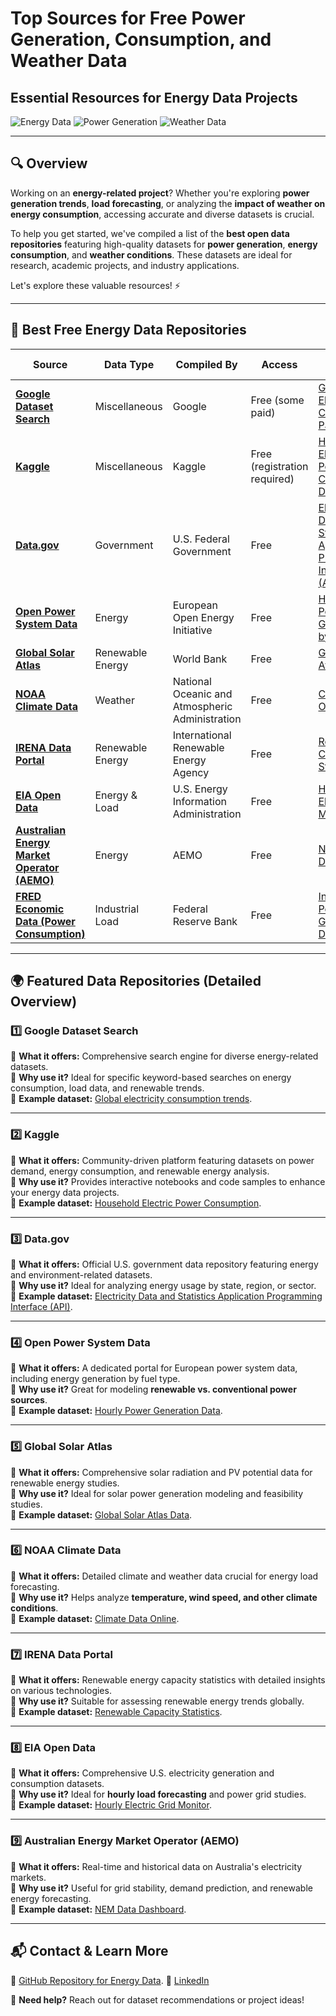 # **Top Sources for Free Power Generation, Consumption, and Weather Data**  
## **Essential Resources for Energy Data Projects**  

![Energy Data](https://img.shields.io/badge/Energy%20Data-Free%20Resources-green.svg) ![Power Generation](https://img.shields.io/badge/Power%20Generation-Renewable%2FConventional-blue.svg) ![Weather Data](https://img.shields.io/badge/Weather%20Data-Available%202024-orange.svg)  

---

## **🔍 Overview**  

Working on an **energy-related project**? Whether you're exploring **power generation trends**, **load forecasting**, or analyzing the **impact of weather on energy consumption**, accessing accurate and diverse datasets is crucial.  

To help you get started, we've compiled a list of the **best open data repositories** featuring high-quality datasets for **power generation**, **energy consumption**, and **weather conditions**. These datasets are ideal for research, academic projects, and industry applications.  

Let's explore these valuable resources! ⚡  

---

## **📂 Best Free Energy Data Repositories**  

| Source | Data Type | Compiled By | Access | Sample Dataset |
|--------|------------|-------------|--------|----------------|
| [**Google Dataset Search**](https://datasetsearch.research.google.com/) | Miscellaneous | Google | Free (some paid) | [Global Electricity Consumption Patterns](https://datasetsearch.research.google.com/search?query=global%20electricity%20consumption%20patterns) |
| [**Kaggle**](https://www.kaggle.com/datasets) | Miscellaneous | Kaggle | Free (registration required) | [Household Electric Power Consumption Dataset](https://www.kaggle.com/datasets/uciml/electric-power-consumption-data-set) |
| [**Data.gov**](https://www.data.gov/) | Government | U.S. Federal Government | Free | [Electricity Data and Statistics Application Programming Interface (API)](https://catalog.data.gov/dataset/electricity-data-and-statistics-application-programming-interface-api) |
| [**Open Power System Data**](https://open-power-system-data.org/) | Energy | European Open Energy Initiative | Free | [Hourly Power Generation by Fuel Type](https://data.open-power-system-data.org/time_series/) |
| [**Global Solar Atlas**](https://globalsolaratlas.info/) | Renewable Energy | World Bank | Free | [Global Solar Atlas Data](https://globalsolaratlas.info/downloads/world) |
| [**NOAA Climate Data**](https://www.ncdc.noaa.gov/data-access) | Weather | National Oceanic and Atmospheric Administration | Free | [Climate Data Online](https://www.ncdc.noaa.gov/cdo-web/) |
| [**IRENA Data Portal**](https://www.irena.org/Statistics) | Renewable Energy | International Renewable Energy Agency | Free | [Renewable Capacity Statistics](https://www.irena.org/Statistics/View-Data-by-Topic/Capacity-and-Generation/Technologies) |
| [**EIA Open Data**](https://www.eia.gov/opendata/) | Energy & Load | U.S. Energy Information Administration | Free | [Hourly Electric Grid Monitor](https://www.eia.gov/electricity/gridmonitor/) |
| [**Australian Energy Market Operator (AEMO)**](https://www.aemo.com.au/) | Energy | AEMO | Free | [NEM Data Dashboard](https://www.aemo.com.au/Energy-systems/Electricity/National-Electricity-Market-NEM/Data-NEM) |
| [**FRED Economic Data (Power Consumption)**](https://fred.stlouisfed.org/) | Industrial Load | Federal Reserve Bank | Free | [Industrial Power Generation Data](https://fred.stlouisfed.org/series/IPG2211A2N) |

---

## **🌍 Featured Data Repositories (Detailed Overview)**  

### **1️⃣ Google Dataset Search**  
🔹 **What it offers:** Comprehensive search engine for diverse energy-related datasets.  
🔹 **Why use it?** Ideal for specific keyword-based searches on energy consumption, load data, and renewable trends.  
🔹 **Example dataset:** [Global electricity consumption trends](https://datasetsearch.research.google.com/search?query=global%20electricity%20consumption%20patterns).  

---

### **2️⃣ Kaggle**  
🔹 **What it offers:** Community-driven platform featuring datasets on power demand, energy consumption, and renewable energy analysis.  
🔹 **Why use it?** Provides interactive notebooks and code samples to enhance your energy data projects.  
🔹 **Example dataset:** [Household Electric Power Consumption](https://www.kaggle.com/datasets/uciml/electric-power-consumption-data-set).  

---

### **3️⃣ Data.gov**  
🔹 **What it offers:** Official U.S. government data repository featuring energy and environment-related datasets.  
🔹 **Why use it?** Ideal for analyzing energy usage by state, region, or sector.  
🔹 **Example dataset:** [Electricity Data and Statistics Application Programming Interface (API)](https://catalog.data.gov/dataset/electricity-data-and-statistics-application-programming-interface-api).

---

### **4️⃣ Open Power System Data**  
🔹 **What it offers:** A dedicated portal for European power system data, including energy generation by fuel type.  
🔹 **Why use it?** Great for modeling **renewable vs. conventional power sources**.  
🔹 **Example dataset:** [Hourly Power Generation Data](https://data.open-power-system-data.org/time_series/).  

---

### **5️⃣ Global Solar Atlas**  
🔹 **What it offers:** Comprehensive solar radiation and PV potential data for renewable energy studies.  
🔹 **Why use it?** Ideal for solar power generation modeling and feasibility studies.  
🔹 **Example dataset:** [Global Solar Atlas Data](https://globalsolaratlas.info/downloads/world).  

---

### **6️⃣ NOAA Climate Data**  
🔹 **What it offers:** Detailed climate and weather data crucial for energy load forecasting.  
🔹 **Why use it?** Helps analyze **temperature, wind speed, and other climate conditions**.  
🔹 **Example dataset:** [Climate Data Online](https://www.ncdc.noaa.gov/cdo-web/).  

---

### **7️⃣ IRENA Data Portal**  
🔹 **What it offers:** Renewable energy capacity statistics with detailed insights on various technologies.  
🔹 **Why use it?** Suitable for assessing renewable energy trends globally.  
🔹 **Example dataset:** [Renewable Capacity Statistics](https://www.irena.org/Statistics/View-Data-by-Topic/Capacity-and-Generation/Technologies).  

---

### **8️⃣ EIA Open Data**  
🔹 **What it offers:** Comprehensive U.S. electricity generation and consumption datasets.  
🔹 **Why use it?** Ideal for **hourly load forecasting** and power grid studies.  
🔹 **Example dataset:** [Hourly Electric Grid Monitor](https://www.eia.gov/electricity/gridmonitor/).  

---

### **9️⃣ Australian Energy Market Operator (AEMO)**  
🔹 **What it offers:** Real-time and historical data on Australia's electricity markets.  
🔹 **Why use it?** Useful for grid stability, demand prediction, and renewable energy forecasting.  
🔹 **Example dataset:** [NEM Data Dashboard](https://www.aemo.com.au/Energy-systems/Electricity/National-Electricity-Market-NEM/Data-NEM).  

---

## **📬 Contact & Learn More**  

🔗 [GitHub Repository for Energy Data](https://github.com/xundullah/UTS-43026-Lab-3-Materials/). 
🔗 [LinkedIn](https://www.linkedin.com/in/raihanbinmofidul/)  


📩 **Need help?** Reach out for dataset recommendations or project ideas!  
